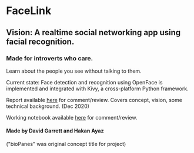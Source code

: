 # FaceLink

## Vision: A realtime social networking app using facial recognition.
### Made for introverts who care.

Learn about the people you see without talking to them. 

Current state: Face detection and recognition using OpenFace is implemented and integrated with Kivy, a cross-platform Python framework.

Report available [here](https://drive.google.com/file/d/1esBdGMpKG4RAVXSxpRoqP66oldAImJsU/view?usp=sharing) for comment/review. Covers concept, vision, some technical background. (Dec 2020) 

Working notebook available [here](https://docs.google.com/document/d/1A4wDJjUtj7zgQ4_uUR3HdZ54e1Q1Qd0t0XpoQ7w8j1M/edit?usp=sharing) for comment/review.

#### Made by David Garrett and Hakan Ayaz

("bioPanes" was original concept title for project)

